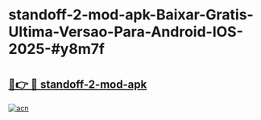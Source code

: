 # standoff-2-mod-apk-Baixar-Gratis-Ultima-Versao-Para-Android-IOS-2025-#y8m7f

# <h2><a href="https://ainizakaria.my?title=standoff-2-mod-apk&ref=24M">🔗👉 🔴 standoff-2-mod-apk</a></h2>

[![acn](https://github.com/user-attachments/assets/0f9c940e-d8b0-45ae-aac7-cd30a18b3e1c)](https://ainizakaria.my?title=standoff-2-mod-apk&ref=24M)

